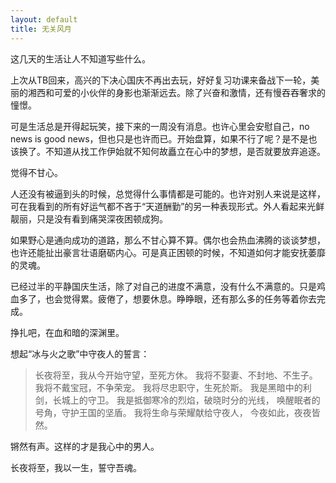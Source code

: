 ```yaml
---
layout: default
title: 无关风月
---
```

这几天的生活让人不知道写些什么。

上次从TB回来，高兴的下决心国庆不再出去玩，好好复习功课来备战下一轮，美丽的湘西和可爱的小伙伴的身影也渐渐远去。除了兴奋和激情，还有慢吞吞奢求的憧憬。

可是生活总是开得起玩笑，接下来的一周没有消息。也许心里会安慰自己，no news is good news，但也只是也许而已。开始盘算，如果不行了呢？是不是也该换了。不知道从找工作伊始就不知何故矗立在心中的梦想，是否就要放弃追逐。

觉得不甘心。

人还没有被逼到头的时候，总觉得什么事情都是可能的。也许对别人来说是这样，可在我看到的所有好运气都不吝于“天道酬勤”的另一种表现形式。外人看起来光鲜靓丽，只是没有看到痛哭深夜困顿成狗。

如果野心是通向成功的道路，那么不甘心算不算。偶尔也会热血沸腾的谈谈梦想，也许还能扯出豪言壮语磨砺内心。可是真正困顿的时候，不知道如何才能安抚萎靡的灵魂。

已经过半的平静国庆生活，除了对自己的进度不满意，没有什么不满意的。只是鸡血多了，也会觉得累。疲倦了，想要休息。睁睁眼，还有那么多的任务等着你去完成。

挣扎吧，在血和暗的深渊里。

想起“冰与火之歌”中守夜人的誓言：

> 长夜将至，我从今开始守望，至死方休。 
> 我将不娶妻、不封地、不生子。 
> 我将不戴宝冠，不争荣宠。 
> 我将尽忠职守，生死於斯。 
> 我是黑暗中的利剑，长城上的守卫。 
> 我是抵御寒冷的烈焰，破晓时分的光线， 
> 唤醒眠者的号角，守护王国的坚盾。 
> 我将生命与荣耀献给守夜人， 
> 今夜如此，夜夜皆然。

锵然有声。这样的才是我心中的男人。

长夜将至，我以一生，誓守吾魂。